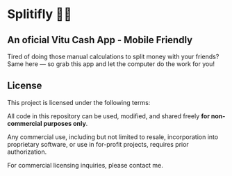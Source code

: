 # Splitifly 💸🤝

## An oficial Vitu Cash App - Mobile Friendly

Tired of doing those manual calculations to split money with your friends?
Same here — so grab this app and let the computer do the work for you!

## License

This project is licensed under the following terms:

All code in this repository can be used, modified, and shared freely **for non-commercial purposes only**.

Any commercial use, including but not limited to resale, incorporation into proprietary software, or use in for-profit projects, requires prior authorization.

For commercial licensing inquiries, please contact me.
